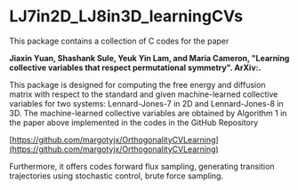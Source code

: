 # LJ7in2D_LJ8in3D_learningCVs
This package contains a collection of C codes for the paper

**Jiaxin Yuan, Shashank Sule, Yeuk Yin Lam, and Maria Cameron, "Learning collective variables that respect permutational symmetry". ArXiv:<TBA>.**

This package is designed for computing the free energy and diffusion matrix with respect to the standard and given machine-learned collective variables for two systems: Lennard-Jones-7 in 2D and Lennard-Jones-8 in 3D. The machine-learned collective variables are obtained by Algorithm 1 in the paper above implemented in the codes in the GitHub Repository

[https://github.com/margotyjx/OrthogonalityCVLearning](https://github.com/margotyjx/OrthogonalityCVLearning)

Furthermore, it offers codes  forward flux sampling, generating transition trajectories using stochastic control, brute force sampling. 
